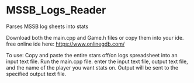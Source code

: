 # MSSB_Logs_Reader
Parses MSSB log sheets into stats

Download both the main.cpp and Game.h files or copy them into your ide.
free online ide here: https://www.onlinegdb.com/

To use:
Copy and paste the entire stars off/on logs spreadsheet into an input text file.
Run the main.cpp file.
enter the input text file, output text file, and the name of the player you want stats on.
Output will be sent to the specified output text file.

